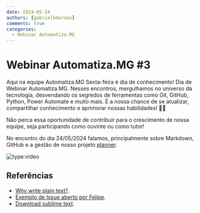 ```yaml
---
date: 2024-05-24
authors: [gabrielbdornas]
comments: true
categories:
  - Webinar Automatiza.MG
---
```


# Webinar Automatiza.MG #3

Aqui na equipe Automatiza.MG Sexta-feira é dia de conhecimento!
Dia de Webinar Automatiza.MG.
Nesses encontros, mergulhamos no universo da tecnologia, desvendando os segredos de ferramentas como Git, GitHub, Python, Power Automate e muito mais.
É a nossa chance de se atualizar, compartilhar conhecimento e aprimorar nossas habilidades! :rocket::rocket:

<!-- more -->

Não perca essa oportunidade de contribuir para o crescimento de nossa equipe, seja participando como ouvinte ou como tutor!

No encontro do dia 24/05/2024 falamos, principalmente sobre Markdown, GitHub e a gestão de nosso projeto [planner](https://github.com/orgs/automatiza-mg/projects/1).

![type:video](https://www.youtube.com/embed/_6Q9dBzq7c4)

## Referências

- [Why write plain text?](https://icornelius.github.io/posts/2023/12/why-plain-text/).
- [Exemplo de Issue aberto por Felipe](https://github.com/automatiza-mg/handbook/issues/111).
- [Download sublime text](https://www.sublimetext.com/download).
